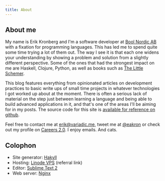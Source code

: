 ```yaml
---
title: About
---
```


## About me

My name is Erik Kronberg and I'm a software developer at [Bool Nordic AB][bool] with a fixation for programming languages. This has led me to spend quite some time trying a lot of them out. The way I see it is that each one widens your understanding by showing a problem and solution from a slightly different perspective. Some of the ones that had the strongest impact on me are Haskell, Clojure, Python, as well as books such as [The Little Schemer][tls].

This blog features everything from opinionated articles on development practices to basic write ups of small time projects in whatever technologies I got worked up about at the moment. There is often a serious lack of material on the step just between learning a language and being able to build advanced applications in it, and that's one of the areas I'll be aiming for in my posts. The source code for this site is [available for reference on github][variadicgh].

Feel free to contact me at <erik@variadic.me>, tweet me at [@eakron][twitter] or check out my profile on [Careers 2.0][careers]. I enjoy emails. And cats.

## Colophon

- Site generator: [Hakyll][hakyll]
- Hosting: [Linode VPS][linode] (referral link)
- Editor: [Sublime Text 2][subl]
- Web server: [Nginx][nginx]

[hakyll]: http://jaspervdj.be/hakyll/
[markdown]: http://daringfireball.net/projects/markdown/
[subl]: http://www.sublimetext.com/2
[nginx]: http://nginx.org/
[linode]: http://www.linode.com/?r=149bc10682eeaffb72d9bd6e7a4e722c5687768a
[variadicgh]: https://github.com/eakron/variadic.me
[careers]: http://careers.stackoverflow.com/eakron
[tls]: http://mitpress.mit.edu/books/little-schemer
[bool]: http://www.bool.se
[twitter]: https://twitter.com/eakron
